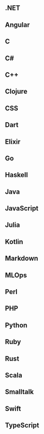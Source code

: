 ## .NET


## Angular


## C


## C#


## C++


## Clojure


## CSS


## Dart


## Elixir


## Go


## Haskell


## Java


## JavaScript


## Julia


## Kotlin


## Markdown


## MLOps


## Perl


## PHP


## Python


## Ruby


## Rust


## Scala


## Smalltalk


## Swift


## TypeScript

